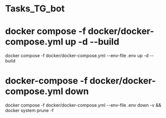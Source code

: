 # Tasks_TG_bot


# docker compose -f docker/docker-compose.yml up -d --build
docker compose -f docker/docker-compose.yml --env-file .env up -d --build

# docker-compose -f docker/docker-compose.yml down
docker compose -f docker/docker-compose.yml --env-file .env down -v && docker system prune -f

